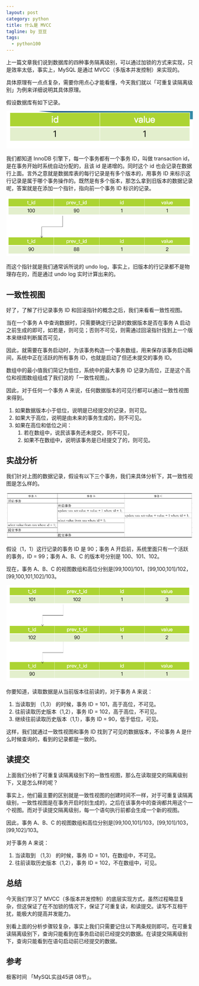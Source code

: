 ```yaml
---
layout: post
category: python
title: 什么是 MVCC
tagline: by 豆豆
tags: 
  - python100
---
```


上一篇文章我们说到数据库的四种事务隔离级别，可以通过加锁的方式来实现，只是效率太低，事实上，MySQL 是通过 MVCC（多版本并发控制）来实现的。

具体原理有一点点复杂，需要你用点心才能看懂，今天我们就以「可重复读隔离级别」为例来详细说明其具体原理。

假设数据库有如下记录。

![](https://raw.githubusercontent.com/JustDoPython/justdopython.github.io/master/assets/images/2020/08/mvcc/001.png)

我们都知道 InnoDB 引擎下，每一个事务都有一个事务 ID，叫做 transaction id，是在事务开始时系统自动分配的，且该 id 是递增的。同时这个 id 也会记录在数据行上面。言外之意就是数据库表的每行记录是有多个版本的，用事务 ID 来标示这行记录是属于哪个事务操作的。既然是有多个版本，那怎么拿到旧版本的数据记录呢，答案就是在添加一个指针，指向前一个事务 ID 标识的记录。

![](https://raw.githubusercontent.com/JustDoPython/justdopython.github.io/master/assets/images/2020/08/mvcc/002.png)

而这个指针就是我们通常诉所说的 undo log，事实上，旧版本的行记录都不是物理存在的，而是通过 undo log 实时计算出来的。

## 一致性视图

好了，了解了行记录事务 ID 和回滚指针的概念之后，我们来看看一致性视图。

当在一个事务 A 中查询数据时，只需要确定行记录的数据版本是否在事务 A 启动之前生成的即可，如若是，则可见；否则不可见，则需通过回滚指针找到上一个版本来继续判断属否可见，

因此，就需要在事务启动时，为该事务构造一个事务数组，用来保存该事务启动瞬间，系统中正在活跃的所有事务 ID，也就是启动了但还未提交的事务 ID。

数组中的最小值我们简记为低位，系统中的最大事务 ID 记录为高位，正是这个高位和视图数组组成了我们说的「一致性视图」。

因此，对于任何一个事务 A 来说，任何数据版本的可见行都可以通过一致性视图来得到。

1. 如果数据版本小于低位，说明是已经提交的记录，则可见。
1. 如果大于高位，说明是由未来的事务生成的，则不可见。
1. 如果在高位和低位之间：
	1. 若在数组中，说民该事务还未提交，则不可见，
	1. 如果不在数组中，说明该事务是已经提交了的，则可见。


## 实战分析

我们针对上图的数据记录，假设有以下三个事务，我们来具体分析下，其一致性视图是怎么样的。

![](https://raw.githubusercontent.com/JustDoPython/justdopython.github.io/master/assets/images/2020/08/mvcc/003.png)

假设（1，1）这行记录的事务 ID 是 90；事务 A 开启前，系统里面只有一个活跃的事务，ID = 99；事务 A、B、C 的版本号分别是 100、101、102。

现在，事务 A、B、C 的视图数组和高位分别是[99,100]/101，[99,100,101]/102，[99,100,101,102]/103。

![](https://raw.githubusercontent.com/JustDoPython/justdopython.github.io/master/assets/images/2020/08/mvcc/004.png)

你要知道，读取数据是从当前版本往前读的，对于事务 A 来说：

1. 当读取到 （1,3） 的时候，事务 ID = 101，高于高位，不可见。
1. 往前读取历史版本（1,2），事务 ID = 102，高于高位，不可见。
1. 继续往前读取历史版本（1,1），事务 ID = 90，低于低位，可见。

这样，我们就通过一致性视图和事务 ID 找到了可见的数据版本，不论事务 A 是什么时候查询的，看到的记录都是一致的。

## 读提交

上面我们分析了可重复读隔离级别下的一致性视图，那么在读取提交的隔离级别下，又是怎么样的呢？

事实上，他们最主要的区别就是一致性视图的创建时间不一样，对于可重复读隔离级别，一致性视图是在事务开启时刻生成的，之后在该事务中的查询都共用这个一个视图。而对于读提交隔离级别，每一个语句执行前都会生成一个新的视图。

因此，事务 A、B、C 的视图数组和高位分别是[99,100,101]/103，[99,101]/103，[99,102]/103。

对于事务 A 来说：

1. 当读取到 （1,3） 的时候，事务 ID = 101，在数组中，不可见。
1. 往前读取历史版本（1,2），事务 ID = 102，不在数组中，可见。

## 总结

今天我们学习了 MVCC（多版本并发控制）的底层实现方式，虽然过程略显复杂，但这保证了在不加锁的情况下，保证了可重复读，和读提交。读写不互相干扰，能极大的提高并发能力。

别看上面的分析步骤较复杂，事实上我们只需要记住以下两条规则即可。在可重复读隔离级别下，查询只能看到在事务启动前已经提交的数据。在读提交隔离级别下，查询只能看到在语句启动前已经提交的数据。

## 参考

极客时间 「MySQL实战45讲 08节」。
